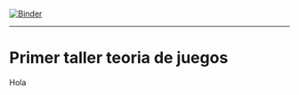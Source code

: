 [![Binder](https://mybinder.org/badge_logo.svg)](https://mybinder.org/v2/gh/Tupxz/Primer-taller-teoria-de-juegos/HEAD)

---
# Primer taller teoria de juegos
Hola

